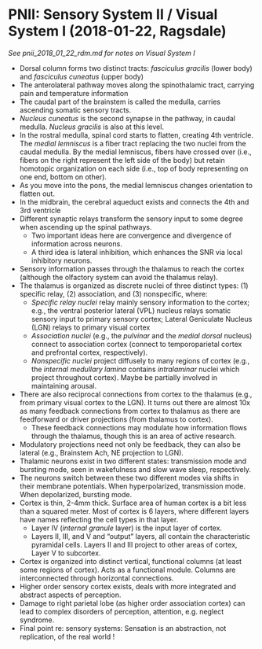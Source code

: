 # PNII: **Sensory System II** / Visual System I (2018-01-22, Ragsdale)
*See pnii_2018_01_22_rdm.md for notes on _Visual System I_*

* Dorsal column forms two distinct tracts: *fasciculus gracilis* (lower body) and *fasciculus cuneatus* (upper body)
* The anterolateral pathway moves along the spinothalamic tract, carrying pain and temperature information
* The caudal part of the brainstem is called the medulla, carries ascending somatic sensory tracts.
* *Nucleus cuneatus* is the second synapse in the pathway, in caudal medulla. *Nucleus gracilis* is also at this level.
* In the rostral medulla, spinal cord starts to flatten, creating 4th ventricle. The *medial lemniscus* is a fiber tract replacing the two nuclei from the caudal medulla. By the medial lemniscus, fibers have crossed over (i.e., fibers on the right represent the left side of the body) but retain homotopic organization on each side (i.e., top of body representing on one end, bottom on other).
* As you move into the pons, the medial lemniscus changes orientation to flatten out.
* In the midbrain, the cerebral aqueduct exists and connects the 4th and 3rd ventricle
* Different synaptic relays transform the sensory input to some degree when ascending up the spinal pathways.
    * Two important ideas here are convergence and divergence of information across neurons.
    * A third idea is lateral inhibition, which enhances the SNR via local inhibitory neurons.
* Sensory information passes through the thalamus to reach the cortex (although the olfactory system can avoid the thalamus relay).
* The thalamus is organized as discrete nuclei of three distinct types: (1) specific relay, (2) association, and (3) nonspecific, where:
    * *Specific relay nuclei* relay mainly sensory information to the cortex; e.g., the ventral posterior lateral (VPL) nucleus relays somatic sensory input to primary sensory cortex; Lateral Geniculate Nucleus (LGN) relays to primary visual cortex
    * *Association nuclei* (e.g., the *pulvinar* and the *medial dorsal* nucleus) connect to association cortex (connect to temporoparietal cortex and prefrontal cortex, respectively).
    * *Nonspecific nuclei* project diffusely to many regions of cortex (e.g., the *internal medullary lamina* contains *intralaminar* nuclei which project throughout cortex). Maybe be partially involved in maintaining arousal.
* There are also reciprocal connections from cortex to the thalamus (e.g., from primary visual cortex to the LGN). It turns out there are almost 10x as many feedback connections from cortex to thalamus as there are feedforward or driver projections (from thalamus to cortex).
    * These feedback connections may modulate how information flows through the thalamus, though this is an area of active research.
* Modulatory projections need not only be feedback, they can also be lateral (e.g., Brainstem Ach, NE projection to LGN).
* Thalamic neurons exist in two different states: transmission mode and bursting mode, seen in wakefulness and slow wave sleep, respectively.
* The neurons switch between these two different modes via shifts in their membrane potentials. When hyperpolarized, transmission mode. When depolarized, bursting mode.
* Cortex is thin, 2-4mm thick. Surface area of human cortex is a bit less than a squared meter. Most of cortex is 6 layers, where different layers have names reflecting the cell types in that layer.
    * Layer IV (*internal granule* layer) is the input layer of cortex.
    * Layers II, III, and V and “output” layers, all contain the characteristic pyramidal cells.  Layers II and III project to other areas of cortex, Layer V to subcortex.
* Cortex is organized into distinct vertical, functional columns (at least some regions of cortex). Acts as a functional module. Columns are interconnected through horizontal connections.
* Higher order sensory cortex exists, deals with more integrated and abstract aspects of perception.
* Damage to right parietal lobe (as higher order association cortex) can lead to complex disorders of perception, attention, e.g. neglect syndrome.
* Final point re: sensory systems: Sensation is an abstraction, not replication, of the real world !
